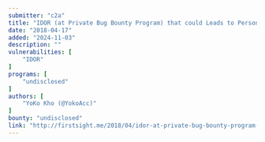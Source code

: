 ```yaml
---
submitter: "c2a"
title: "IDOR (at Private Bug Bounty Program) that could Leads to Personal Data Leaks"
date: "2018-04-17"
added: "2024-11-03"
description: ""
vulnerabilities: [
    "IDOR"
]
programs: [
    "undisclosed"
]
authors: [
    "YoKo Kho (@YokoAcc)"
]
bounty: "undisclosed"
link: "http://firstsight.me/2018/04/idor-at-private-bug-bounty-program-that-could-leads-to-personal-data-leaks/"
---
```




